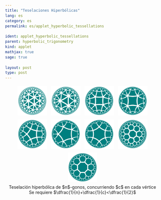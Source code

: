 ```yaml
---
title: "Teselaciones Hiperbólicas"
lang: es
category: es
permalink: es/applet_hyperbolic_tessellations

ident: applet_hyperbolic_tessellations
parent: hyperbolic_trigonometry
kind: applet
mathjax: true
sage: true

layout: post
type: post
---
```


<div align="center">
	<img src="/images/images/hyp_tes37.png" style="width: 95px; height:95px;display: inline;margin: 5px;">
	<img src="/images/images/hyp_tes38.png" style="width: 95px; height:95px;display: inline;margin: 5px;">
	<img src="/images/images/hyp_tes45.png" style="width: 95px; height:95px;display: inline;margin: 5px;">
	<img src="/images/images/hyp_tes46.png" style="width: 95px; height:95px;display: inline;margin: 5px;">
	<img src="/images/images/hyp_tes54.png" style="width: 95px; height:95px;display: inline;margin: 5px;">
	<img src="/images/images/hyp_tes55.png" style="width: 95px; height:95px;display: inline;margin: 5px;">
	<img src="/images/images/hyp_tes64.png" style="width: 95px; height:95px;display: inline;margin: 5px;">
	<img src="/images/images/hyp_tes73.png" style="width: 95px; height:95px;display: inline;margin: 5px;">
	<img src="/images/images/hyp_tes83.png" style="width: 95px; height:95px;display: inline;margin: 5px;">
</div>

<center>Teselación hiperbólica de $n$-gonos, concurriendo $c$ en cada vértice</center>

<center>Se requiere $\dfrac{1}{n}+\dfrac{1}{c}<\dfrac{1}{2}$</center>

<div class="sage" align="center"><script type="text/x-sage">

def transf(z,d,n):
    a = CDF(exp(2*pi*I/n))
    return ( (a-d**2)*z + d*(1-a) )/( d*(a-1)*z + 1- d**2*a )

def iter_transf(z,d,n):
    if real(z) < 0:
        return iter_transf(-z,d,n)
    elif imag(z) < 0:
        return iter_transf(conjugate(z),d,n)
    else:
        w = transf(z,d,n)
        if abs(w) >= abs(z):
            return z
        else:
            return iter_transf(w,d,n)  

def value(z,d,n):
    if abs(z) >= 0.9:
        return 0
    else:
        w = iter_transf((z-d)/(1-d*z),d,n)
        if abs(real(w)) < 0.04:
            return 0
        else:
            return 1

@interact
def hyp_tes(n = slider(1, 20, 1, default=7, label="n"),
            c = slider(1, 20, 1, default=3, label="c"),
            res = slider(10, 50, 1, default=20, label="resolution")):
    if 1/n + 1/c < 1/2:
        d = float(sqrt(-1+2/(1+sec(pi/c)*sin(pi/n))))
        show(matrix_plot([[value((i/res)+(j/res)*I,d,n) for i in range(-res,res+1)] for j in range(-res,res+1)], cmap = [ '#FFFFFF', '#007f7f' ], frame=False))
    else:
        show(LatexExpr(r'''\text{No se cumple la condición }\dfrac{1}{n}+\dfrac{1}{c}<\dfrac{1}{2}'''))

</script></div>

